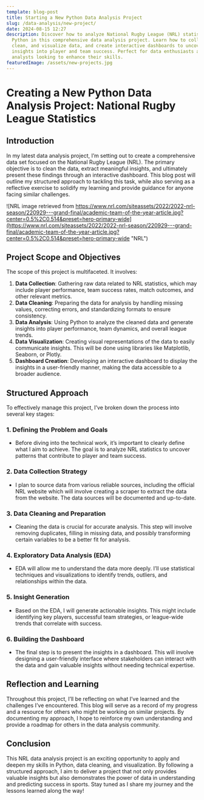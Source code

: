 ```yaml
---
template: blog-post
title: Starting a New Python Data Analysis Project
slug: /data-analysis/new-project/
date: 2024-08-15 12:27
description: Discover how to analyze National Rugby League (NRL) statistics with
  Python in this comprehensive data analysis project. Learn how to collect,
  clean, and visualize data, and create interactive dashboards to uncover
  insights into player and team success. Perfect for data enthusiasts and sports
  analysts looking to enhance their skills.
featuredImage: /assets/new-projects.jpg
---
```

# Creating a New Python Data Analysis Project: National Rugby League Statistics

## Introduction

In my latest data analysis project, I’m setting out to create a comprehensive data set focused on the National Rugby League (NRL). The primary objective is to clean the data, extract meaningful insights, and ultimately present these findings through an interactive dashboard. This blog post will outline my structured approach to tackling this task, while also serving as a reflective exercise to solidify my learning and provide guidance for anyone facing similar challenges.

![NRL image retrieved from https://www.nrl.com/siteassets/2022/2022-nrl-season/220929---grand-final/academic-team-of-the-year-article.jpg?center=0.5%2C0.514&preset=hero-primary-wide](https://www.nrl.com/siteassets/2022/2022-nrl-season/220929---grand-final/academic-team-of-the-year-article.jpg?center=0.5%2C0.514&preset=hero-primary-wide "NRL")

## Project Scope and Objectives

The scope of this project is multifaceted. It involves:

1. **Data Collection**: Gathering raw data related to NRL statistics, which may include player performance, team success rates, match outcomes, and other relevant metrics.
2. **Data Cleaning**: Preparing the data for analysis by handling missing values, correcting errors, and standardizing formats to ensure consistency.
3. **Data Analysis**: Using Python to analyze the cleaned data and generate insights into player performance, team dynamics, and overall league trends.
4. **Data Visualization**: Creating visual representations of the data to easily communicate insights. This will be done using libraries like Matplotlib, Seaborn, or Plotly.
5. **Dashboard Creation**: Developing an interactive dashboard to display the insights in a user-friendly manner, making the data accessible to a broader audience.

## Structured Approach

To effectively manage this project, I’ve broken down the process into several key stages:

### 1. Defining the Problem and Goals

* Before diving into the technical work, it’s important to clearly define what I aim to achieve. The goal is to analyze NRL statistics to uncover patterns that contribute to player and team success.

### 2. Data Collection Strategy

* I plan to source data from various reliable sources, including the official NRL website which will involve creating a scraper to extract the data from the website. The data sources will be documented and up-to-date.

### 3. Data Cleaning and Preparation

* Cleaning the data is crucial for accurate analysis. This step will involve removing duplicates, filling in missing data, and possibly transforming certain variables to be a better fit for analysis.

### 4. Exploratory Data Analysis (EDA)

* EDA will allow me to understand the data more deeply. I’ll use statistical techniques and visualizations to identify trends, outliers, and relationships within the data.

### 5. Insight Generation

* Based on the EDA, I will generate actionable insights. This might include identifying key players, successful team strategies, or league-wide trends that correlate with success.

### 6. Building the Dashboard

* The final step is to present the insights in a dashboard. This will involve designing a user-friendly interface where stakeholders can interact with the data and gain valuable insights without needing technical expertise.

## Reflection and Learning

Throughout this project, I’ll be reflecting on what I’ve learned and the challenges I’ve encountered. This blog will serve as a record of my progress and a resource for others who might be working on similar projects. By documenting my approach, I hope to reinforce my own understanding and provide a roadmap for others in the data analysis community.

## Conclusion

This NRL data analysis project is an exciting opportunity to apply and deepen my skills in Python, data cleaning, and visualization. By following a structured approach, I aim to deliver a project that not only provides valuable insights but also demonstrates the power of data in understanding and predicting success in sports. Stay tuned as I share my journey and the lessons learned along the way!